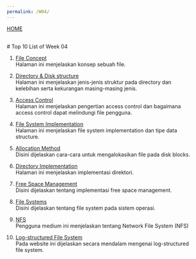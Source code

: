 ```yaml
---
permalink: /W04/
---
```

[HOME](../)

<br>
# Top 10 List of Week 04

1. [File Concept](https://www.tutorialspoint.com/operating_system/os_file_system.htm)<br>
Halaman ini menjelaskan konsep sebuah file.

2. [Directory & Disk structure](https://www.geeksforgeeks.org/structures-of-directory-in-operating-system)<br>
Halaman ini menjelaskan jenis-jenis struktur pada directory dan kelebihan serta kekurangan masing-masing jenis.

3. [Access Control](https://www.upguard.com/blog/access-control)<br>
Halaman ini menjelaskan pengertian access control dan bagaimana access control dapat melindungi file pengguna.

4. [File System Implementation](https://www.geeksforgeeks.org/file-system-implementation-in-operating-system)<br>
Halaman ini menjelaskan file system implementation dan tipe data structure.

5. [Allocation Method](hhttps://www.includehelp.com/operating-systems/file-allocation-method.aspx)<br>
Disini dijelaskan cara-cara untuk mengalokasikan file pada disk blocks.

6. [Directory Implementation](https://www.javatpoint.com/os-directory-implementation)<br>
Halaman ini menjelaskan implementasi direktori.

7. [Free Space Management](https://www.geeksforgeeks.org/free-space-management-in-operating-system/)<br>
Disini dijelaskan tentang implementasi free space management.

8. [File Systems](https://www.geeksforgeeks.org/file-systems-in-operating-system/)<br>
Disini dijelaskan tentang file system pada sistem operasi.

9. [NFS](https://medium.com/mtiakakom/network-file-system-nfs-f1a14b7b33e2)<br>
Pengguna medium ini menjelaskan tentang Network File System (NFS)

10. [Log-structured File System](https://en.wikipedia.org/wiki/Log-structured_file_system)<br>
Pada website ini dijelaskan secara mendalam mengenai log-structured file system.
